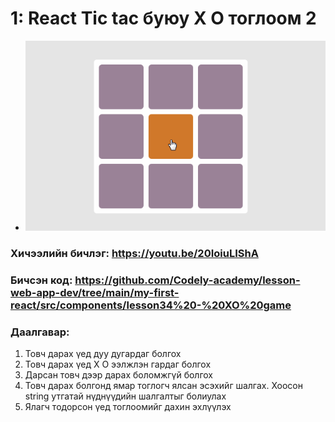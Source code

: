 # 1: React Tic tac буюу X O тоглоом 2
- ![Alt text](tic-tac.gif)

### Хичээлийн бичлэг: <https://youtu.be/20IoiuLIShA>

### Бичсэн код: <https://github.com/Codely-academy/lesson-web-app-dev/tree/main/my-first-react/src/components/lesson34%20-%20XO%20game>

### Даалгавар:
1. Товч дарах үед дуу дугардаг болгох 
2. Товч дарах үед X О ээлжлэн гардаг болгох  
3. Дарсан товч дээр дарах боломжгүй болгох 
4. Товч дарах болгонд ямар тоглогч ялсан эсэхийг шалгах. Хоосон string утгатай нүднүүдийн шалгалтыг болиулах 
5. Ялагч тодорсон үед тоглоомийг дахин эхлүүлэх 

 